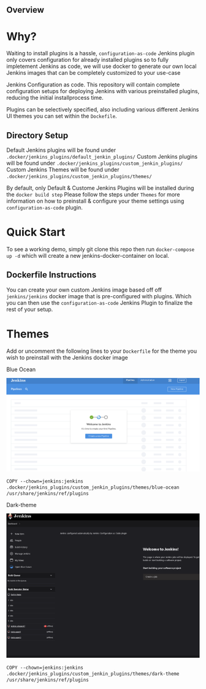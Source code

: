 ## Overview

# Why? 

Waiting to install plugins is a hassle, `configuration-as-code` Jenkins plugin only covers configuration for already installed plugins so to fully impletement Jenkins as code, we will use docker to generate our own local Jenkins images that can be completely customized to your use-case

Jenkins Configuration as code. This repository will contain complete configuration setups for deploying Jenkins with various preinstalled plugins, reducing the initial installprocess time. 

Plugins can be selectively specified, also including various different Jenkins UI themes you can set within the `Dockefile`.

## Directory Setup 

Default Jenkins plugins will be found under `.docker/jenkins_plugins/default_jenkin_plugins/`
Custom Jenkins plugins will be found under `.docker/jenkins_plugins/custom_jenkin_plugins/`
Custom Jenkins Themes will be found under `.docker/jenkins_plugins/custom_jenkin_plugins/themes/`

By default, only Default & Custome Jenkins Plugins will be installed during the `docker build step` Please follow the steps under `Themes` for more information on how to preinstall & configure your theme settings using `configuration-as-code` plugin.  

# Quick Start

To see a working demo, simply git clone this repo then run `docker-compose up -d` which will create a new jenkins-docker-container on local.


## Dockerfile Instructions

You can create your own custom Jenkins image based off off `jenkins/jenkins` docker image that is pre-configured with plugins. Which you can then use the `configuration-as-code` Jenkins Plugin to finalize the rest of your setup. 


# Themes

Add or uncomment the following lines to your `Dockerfile` for the theme you wish to preinstall with the Jenkins docker image

Blue Ocean

![screenshot](./src/images/jenkins_blueocean.png)
```
COPY --chown=jenkins:jenkins .docker/jenkins_plugins/custom_jenkin_plugins/themes/blue-ocean /usr/share/jenkins/ref/plugins
```
Dark-theme

![screenshot](./src/images/jenkins_darktheme_dark.png)

```
COPY --chown=jenkins:jenkins .docker/jenkins_plugins/custom_jenkin_plugins/themes/dark-theme /usr/share/jenkins/ref/plugins
```
